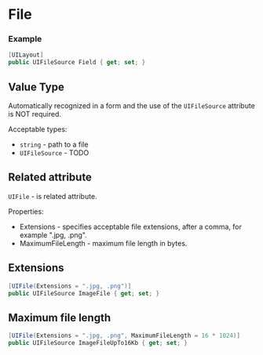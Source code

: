# File

### Example

```csharp
[UILayout]
public UIFileSource Field { get; set; }
```

## Value Type

Automatically recognized in a form and the use of the `UIFileSource` attribute is NOT required. 

Acceptable types:
- `string` - path to a file
- `UIFileSource` - TODO

## Related attribute

`UIFile` - is related attribute.

Properties:
- Extensions - specifies acceptable file extensions, after a comma, for example ".jpg, .png".
- MaximumFileLength - maximum file length in bytes.

## Extensions

```csharp
[UIFile(Extensions = ".jpg, .png")]
public UIFileSource ImageFile { get; set; }
```

## Maximum file length

```csharp
[UIFile(Extensions = ".jpg, .png", MaximumFileLength = 16 * 1024)]
public UIFileSource ImageFileUpTo16Kb { get; set; }
```